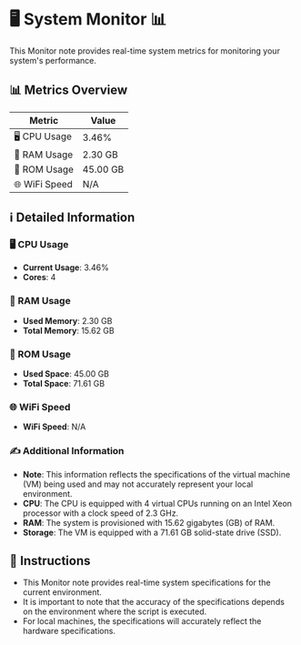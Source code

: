 
# 🖥️ System Monitor 📊

This Monitor note provides real-time system metrics for monitoring your system's performance.

## 📊 Metrics Overview

| Metric                    | Value             |
| ------------------------- | ----------------- |
| 🖥️ CPU Usage              | 3.46%       |
| 💾 RAM Usage              | 2.30 GB       |
| 💽 ROM Usage              | 45.00 GB       |
| 🌐 WiFi Speed             | N/A      |

## ℹ️ Detailed Information

### 🖥️ CPU Usage

- **Current Usage**: 3.46%
- **Cores**: 4

### 💾 RAM Usage

- **Used Memory**: 2.30 GB
- **Total Memory**: 15.62 GB

### 💽 ROM Usage

- **Used Space**: 45.00 GB
- **Total Space**: 71.61 GB

### 🌐 WiFi Speed

- **WiFi Speed**: N/A


### ✍️ Additional Information

- **Note**: This information reflects the specifications of the virtual machine (VM) being used and may not accurately represent your local environment.
- **CPU**: The CPU is equipped with  4 virtual CPUs running on an Intel Xeon processor with a clock speed of 2.3 GHz.
- **RAM**: The system is provisioned with 15.62 gigabytes (GB) of RAM.
- **Storage**: The VM is equipped with a 71.61 GB solid-state drive (SSD).

## 📝 Instructions

- This Monitor note provides real-time system specifications for the current environment.
- It is important to note that the accuracy of the specifications depends on the environment where the script is executed.
- For local machines, the specifications will accurately reflect the hardware specifications.
